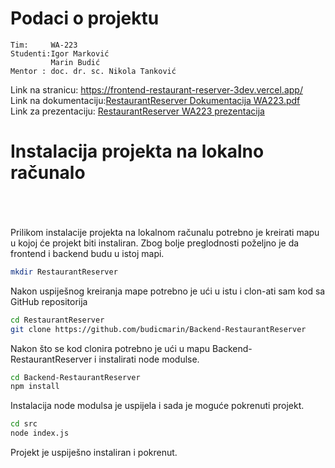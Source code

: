 <h1>Podaci o projektu</h1>

```
Tim:     WA-223
Studenti:Igor Marković
         Marin Budić
Mentor : doc. dr. sc. Nikola Tanković 

```


Link na stranicu: <a href="https://frontend-restaurant-reserver-3dev.vercel.app/">https://frontend-restaurant-reserver-3dev.vercel.app/<a/><br/>
Link na dokumentaciju:<a href="https://drive.google.com/file/d/1uh3BbGzxK6QEVishJL4kFwtIUTnZlCGq/view?usp=drive_link">RestaurantReserver Dokumentacija WA223.pdf<a/> <br/>
Link za prezentaciju: <a href="https://drive.google.com/file/d/1W58avnE2Y8lZSmjcoUcF7UFeCDJmY3gu/view?usp=sharing">RestaurantReserver WA223 prezentacija<a/>






<h1>Instalacija projekta na lokalno računalo</h1>
<br>
<br>
<br>
Prilikom instalacije projekta na lokalnom računalu potrebno je kreirati mapu u kojoj će projekt biti instaliran.
Zbog bolje preglodnosti poželjno je da frontend i backend budu u istoj mapi.
<br>

```bash
mkdir RestaurantReserver
```
 

Nakon uspiješnog kreiranja mape potrebno je ući u istu i clon-ati sam kod sa GitHub repositorija

```bash
cd RestaurantReserver
git clone https://github.com/budicmarin/Backend-RestaurantReserver
```

Nakon što se kod clonira potrebno je ući u mapu Backend-RestaurantReserver i instalirati node modulse.

```bash
cd Backend-RestaurantReserver
npm install
```

Instalacija node modulsa je uspijela i sada je moguće pokrenuti projekt.

```bash
cd src
node index.js
```

Projekt je uspiješno instaliran i pokrenut.




